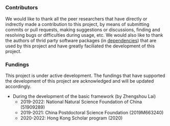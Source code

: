 ##

### Contributors

We would like to thank all the peer researchers that have directly or indrectly made a contribution to this project, by means of submitting commits or pull requests, making suggestions or discussions, finding and resolving bugs or difficulties during usage, etc. We would also like to thank the authors of thrid party software packages (in [dependencies](1.1_Installation.md)) that are used by this project and have greatly faciliated the development of this project. 

### Fundings

This project is under active development. The fundings that have supported the development of this project are acknowledged and will be updated accordingly. 

  - During the development of the basic framework (by Zhengshou Lai)
    - 2019-2022: National Natural Science Foundation of China (51909289)
    - 2019-2021: China Postdoctoral Science Foundation (2019M663240)
    - 2020-2022: Hong Kong Scholar program (2020)